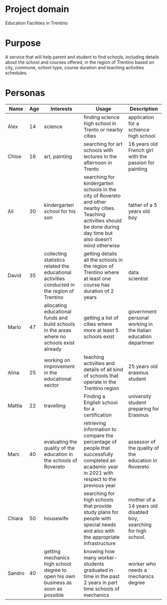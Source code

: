 # Project domain
Education Facilities in Trentino
# Purpose
A service that will help parent and student to find schools, including details about the school and courses offered, in the region of Trentino based on city, commune, school type, course duration and teaching activities schedules.

# Personas
|Name|Age|Interests|Usage|Description|
|---|---|------|------|------|
|Alex|14|science |finding science high school in Trento or nearby cities|application for a schience high school|
|Chloe|16|art, painting|searching for art schools with lectures in the afternoon in Trento|16 years old French girl with the passion for painting|
|Ali|30|kindergarten school for his son|searching for kindergarten schools in the city of Rovereto and other nearby cities. Teaching activities should be done during day time but also doesn’t mind otherwise|father of a 5 years old boy|
|David|35|collecting statistics related the educational activities conducted in the region of Trentino|getting details all the schools in the region of Trentino where at least one course has duration of 2 years|data scientist|
|Mario|47|allocating educational funds and build schools in the areas where no schools exist already|getting a list of cities where more at least 5 schools exist|government personal working in the Italian education departmen|
|Alina|25|working on improvement in the educational sector|teaching activities and details of all kind of schools that operate in the Trentino region|25 years old erasmus student|
|Mattia|22|travelling|Finding a English school for a certification|university student preparing for Erasmus|
|Marc|40|evaluating the quality of the education in the schools of Rovereto|retrieving information to compare the percentage of people that successfully completed an academic year in 2021 with respect to the previous year|assessor of the quality of the education in Rovereto|
|Chiara|50|housewife|searching for high schools that provide study plans for people with special needs and also with the appropriate infrastructure|mother of a 14 years old disabled boy, searching for high school.|
|Sandro|40|getting mechanics high school degree to open his own business as soon as possible|knowing how many worker-students graduated in time in the past 2 years in part time schools of mechanics|worker who needs a mechanics degree|
